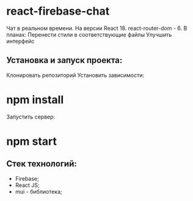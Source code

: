 # react-firebase-chat
Чат в реальном времени. На версии React 18. react-router-dom - 6.
В планах: 
Перенести стили в соответствующие файлы
Улучшить интерфейс

## Установка и запуск проекта:
Клонировать репозиторий
Установить зависимости:
# npm install
Запустить сервер:
# npm start

##  Стек технологий:
* Firebase;
* React JS;
* mui -  библиотека;